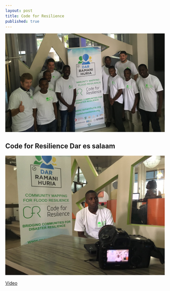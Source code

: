 ```yaml
---
layout: post
title: Code for Resilience
published: true
---
```




![Code for Resilience Dar es salaam kickoff](https://raw.githubusercontent.com/samweli/jekyll-now/master/images/code-for-resilience.png)

## Code for Resilience Dar es salaam

![Me interviewed for Code for Resilience Tanzania Program](https://raw.githubusercontent.com/samweli/jekyll-now/master/images/cfr_interview.jpg-large)

[Video](https://www.youtube.com/watch?v=KYnkZE9r0UQ&t=6s)


